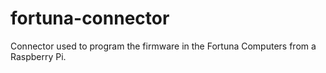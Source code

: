 # fortuna-connector
Connector used to program the firmware in the Fortuna Computers from a Raspberry Pi.
